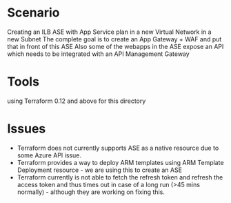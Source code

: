 # Scenario
Creating an ILB ASE with App Service plan in a new Virtual Network in a new Subnet
The complete goal is to create an App Gateway + WAF and put that in front of this ASE 
Also some of the webapps in the ASE expose an API which needs to be integrated with an API Management Gateway

# Tools
using Terraform 0.12 and above for this directory

# Issues
* Terraform does not currently supports ASE as a native resource due to some Azure API issue. 
* Terraform provides a way to deploy ARM templates using ARM Template Deployment resource - we are using this to create an ASE
* Terraform currently is not able to fetch the refresh token and refresh the access token and thus times out in case of a long run (>45 mins normally) - although they are working on fixing this. 
